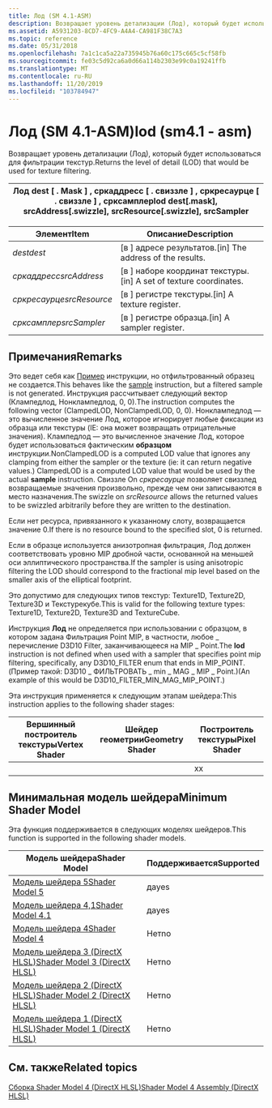 ```yaml
---
title: Лод (SM 4.1-ASM)
description: Возвращает уровень детализации (Лод), который будет использоваться для фильтрации текстур.
ms.assetid: A5931203-8CD7-4FC9-A4A4-CA981F38C7A3
ms.topic: reference
ms.date: 05/31/2018
ms.openlocfilehash: 7a1c1ca5a22a735945b76a60c175c665c5cf58fb
ms.sourcegitcommit: fe03c5d92ca6a0d66a114b2303e99c0a19241ffb
ms.translationtype: MT
ms.contentlocale: ru-RU
ms.lasthandoff: 11/20/2019
ms.locfileid: "103784947"
---
```

# <a name="lod-sm41---asm"></a><span data-ttu-id="25407-103">Лод (SM 4.1-ASM)</span><span class="sxs-lookup"><span data-stu-id="25407-103">lod (sm4.1 - asm)</span></span>

<span data-ttu-id="25407-104">Возвращает уровень детализации (Лод), который будет использоваться для фильтрации текстур.</span><span class="sxs-lookup"><span data-stu-id="25407-104">Returns the level of detail (LOD) that would be used for texture filtering.</span></span>



| <span data-ttu-id="25407-105">Лод dest \[ . Mask \] , сркаддресс \[ . свиззле \] , сркресаурце \[ . свиззле \] , срксамплер</span><span class="sxs-lookup"><span data-stu-id="25407-105">lod dest\[.mask\], srcAddress\[.swizzle\], srcResource\[.swizzle\], srcSampler</span></span> |
|--------------------------------------------------------------------------------|



 



| <span data-ttu-id="25407-106">Элемент</span><span class="sxs-lookup"><span data-stu-id="25407-106">Item</span></span>                                                                                                               | <span data-ttu-id="25407-107">Описание</span><span class="sxs-lookup"><span data-stu-id="25407-107">Description</span></span>                                     |
|--------------------------------------------------------------------------------------------------------------------|-------------------------------------------------|
| <span data-ttu-id="25407-108"><span id="dest"></span><span id="DEST"></span>*dest*</span><span class="sxs-lookup"><span data-stu-id="25407-108"><span id="dest"></span><span id="DEST"></span>*dest*</span></span><br/>                                                    | <span data-ttu-id="25407-109">\[в \] адресе результатов.</span><span class="sxs-lookup"><span data-stu-id="25407-109">\[in\] The address of the results.</span></span><br/>   |
| <span data-ttu-id="25407-110"><span id="srcAddress"></span><span id="srcaddress"></span><span id="SRCADDRESS"></span>*сркаддресс*</span><span class="sxs-lookup"><span data-stu-id="25407-110"><span id="srcAddress"></span><span id="srcaddress"></span><span id="SRCADDRESS"></span>*srcAddress*</span></span><br/>     | <span data-ttu-id="25407-111">\[в \] наборе координат текстуры.</span><span class="sxs-lookup"><span data-stu-id="25407-111">\[in\] A set of texture coordinates.</span></span><br/> |
| <span data-ttu-id="25407-112"><span id="srcResource"></span><span id="srcresource"></span><span id="SRCRESOURCE"></span>*сркресаурце*</span><span class="sxs-lookup"><span data-stu-id="25407-112"><span id="srcResource"></span><span id="srcresource"></span><span id="SRCRESOURCE"></span>*srcResource*</span></span><br/> | <span data-ttu-id="25407-113">\[в \] регистре текстуры.</span><span class="sxs-lookup"><span data-stu-id="25407-113">\[in\] A texture register.</span></span><br/>           |
| <span data-ttu-id="25407-114"><span id="srcSampler"></span><span id="srcsampler"></span><span id="SRCSAMPLER"></span>*срксамплер*</span><span class="sxs-lookup"><span data-stu-id="25407-114"><span id="srcSampler"></span><span id="srcsampler"></span><span id="SRCSAMPLER"></span>*srcSampler*</span></span><br/>     | <span data-ttu-id="25407-115">\[в \] регистре образца.</span><span class="sxs-lookup"><span data-stu-id="25407-115">\[in\] A sampler register.</span></span><br/>           |



 

## <a name="remarks"></a><span data-ttu-id="25407-116">Примечания</span><span class="sxs-lookup"><span data-stu-id="25407-116">Remarks</span></span>

<span data-ttu-id="25407-117">Это ведет себя как [Пример](sample--sm4---asm-.md) инструкции, но отфильтрованный образец не создается.</span><span class="sxs-lookup"><span data-stu-id="25407-117">This behaves like the [sample](sample--sm4---asm-.md) instruction, but a filtered sample is not generated.</span></span> <span data-ttu-id="25407-118">Инструкция рассчитывает следующий вектор (Клампедлод, Нонклампедлод, 0, 0).</span><span class="sxs-lookup"><span data-stu-id="25407-118">The instruction computes the following vector (ClampedLOD, NonClampedLOD, 0, 0).</span></span> <span data-ttu-id="25407-119">Нонклампедлод — это вычисленное значение Лод, которое игнорирует любые фиксации из образца или текстуры (IE: она может возвращать отрицательные значения). Клампедлод — это вычисленное значение Лод, которое будет использоваться фактическим **образцом** инструкции.</span><span class="sxs-lookup"><span data-stu-id="25407-119">NonClampedLOD is a computed LOD value that ignores any clamping from either the sampler or the texture (ie: it can return negative values.) ClampedLOD is a computed LOD value that would be used by the actual **sample** instruction.</span></span> <span data-ttu-id="25407-120">Свиззле On *сркресаурце* позволяет свиззлед возвращаемые значения произвольно, прежде чем они записываются в место назначения.</span><span class="sxs-lookup"><span data-stu-id="25407-120">The swizzle on *srcResource* allows the returned values to be swizzled arbitrarily before they are written to the destination.</span></span>

<span data-ttu-id="25407-121">Если нет ресурса, привязанного к указанному слоту, возвращается значение 0.</span><span class="sxs-lookup"><span data-stu-id="25407-121">If there is no resource bound to the specified slot, 0 is returned.</span></span>

<span data-ttu-id="25407-122">Если в образце используется анизотропная фильтрация, Лод должен соответствовать уровню MIP дробной части, основанной на меньшей оси эллиптического пространства.</span><span class="sxs-lookup"><span data-stu-id="25407-122">If the sampler is using anisotropic filtering the LOD should correspond to the fractional mip level based on the smaller axis of the elliptical footprint.</span></span>

<span data-ttu-id="25407-123">Это допустимо для следующих типов текстур: Texture1D, Texture2D, Texture3D и Текстурекубе.</span><span class="sxs-lookup"><span data-stu-id="25407-123">This is valid for the following texture types: Texture1D, Texture2D, Texture3D and TextureCube.</span></span>

<span data-ttu-id="25407-124">Инструкция **Лод** не определяется при использовании с образцом, в котором задана Фильтрация Point MIP, в частности, любое \_ перечисление D3D10 Filter, заканчивающееся на MIP \_ Point.</span><span class="sxs-lookup"><span data-stu-id="25407-124">The **lod** instruction is not defined when used with a sampler that specifies point mip filtering, specifically, any D3D10\_FILTER enum that ends in MIP\_POINT.</span></span> <span data-ttu-id="25407-125">(Пример такой: D3D10 \_ ФИЛЬТРОВАТЬ \_ min \_ MAG \_ MIP \_ Point.)</span><span class="sxs-lookup"><span data-stu-id="25407-125">(An example of this would be D3D10\_FILTER\_MIN\_MAG\_MIP\_POINT.)</span></span>

<span data-ttu-id="25407-126">Эта инструкция применяется к следующим этапам шейдера:</span><span class="sxs-lookup"><span data-stu-id="25407-126">This instruction applies to the following shader stages:</span></span>



| <span data-ttu-id="25407-127">Вершинный построитель текстуры</span><span class="sxs-lookup"><span data-stu-id="25407-127">Vertex Shader</span></span> | <span data-ttu-id="25407-128">Шейдер геометрии</span><span class="sxs-lookup"><span data-stu-id="25407-128">Geometry Shader</span></span> | <span data-ttu-id="25407-129">Построитель текстуры</span><span class="sxs-lookup"><span data-stu-id="25407-129">Pixel Shader</span></span> |
|---------------|-----------------|--------------|
|               |                 | <span data-ttu-id="25407-130">x</span><span class="sxs-lookup"><span data-stu-id="25407-130">x</span></span>            |



 

## <a name="minimum-shader-model"></a><span data-ttu-id="25407-131">Минимальная модель шейдера</span><span class="sxs-lookup"><span data-stu-id="25407-131">Minimum Shader Model</span></span>

<span data-ttu-id="25407-132">Эта функция поддерживается в следующих моделях шейдеров.</span><span class="sxs-lookup"><span data-stu-id="25407-132">This function is supported in the following shader models.</span></span>



| <span data-ttu-id="25407-133">Модель шейдера</span><span class="sxs-lookup"><span data-stu-id="25407-133">Shader Model</span></span>                                              | <span data-ttu-id="25407-134">Поддерживается</span><span class="sxs-lookup"><span data-stu-id="25407-134">Supported</span></span> |
|-----------------------------------------------------------|-----------|
| [<span data-ttu-id="25407-135">Модель шейдера 5</span><span class="sxs-lookup"><span data-stu-id="25407-135">Shader Model 5</span></span>](d3d11-graphics-reference-sm5.md)        | <span data-ttu-id="25407-136">да</span><span class="sxs-lookup"><span data-stu-id="25407-136">yes</span></span>       |
| [<span data-ttu-id="25407-137">Модель шейдера 4,1</span><span class="sxs-lookup"><span data-stu-id="25407-137">Shader Model 4.1</span></span>](dx-graphics-hlsl-sm4.md)              | <span data-ttu-id="25407-138">да</span><span class="sxs-lookup"><span data-stu-id="25407-138">yes</span></span>       |
| [<span data-ttu-id="25407-139">Модель шейдера 4</span><span class="sxs-lookup"><span data-stu-id="25407-139">Shader Model 4</span></span>](dx-graphics-hlsl-sm4.md)                | <span data-ttu-id="25407-140">Нет</span><span class="sxs-lookup"><span data-stu-id="25407-140">no</span></span>        |
| [<span data-ttu-id="25407-141">Модель шейдера 3 (DirectX HLSL)</span><span class="sxs-lookup"><span data-stu-id="25407-141">Shader Model 3 (DirectX HLSL)</span></span>](dx-graphics-hlsl-sm3.md) | <span data-ttu-id="25407-142">Нет</span><span class="sxs-lookup"><span data-stu-id="25407-142">no</span></span>        |
| [<span data-ttu-id="25407-143">Модель шейдера 2 (DirectX HLSL)</span><span class="sxs-lookup"><span data-stu-id="25407-143">Shader Model 2 (DirectX HLSL)</span></span>](dx-graphics-hlsl-sm2.md) | <span data-ttu-id="25407-144">Нет</span><span class="sxs-lookup"><span data-stu-id="25407-144">no</span></span>        |
| [<span data-ttu-id="25407-145">Модель шейдера 1 (DirectX HLSL)</span><span class="sxs-lookup"><span data-stu-id="25407-145">Shader Model 1 (DirectX HLSL)</span></span>](dx-graphics-hlsl-sm1.md) | <span data-ttu-id="25407-146">Нет</span><span class="sxs-lookup"><span data-stu-id="25407-146">no</span></span>        |



 

## <a name="related-topics"></a><span data-ttu-id="25407-147">См. также</span><span class="sxs-lookup"><span data-stu-id="25407-147">Related topics</span></span>

<dl> <dt>

[<span data-ttu-id="25407-148">Сборка Shader Model 4 (DirectX HLSL)</span><span class="sxs-lookup"><span data-stu-id="25407-148">Shader Model 4 Assembly (DirectX HLSL)</span></span>](dx-graphics-hlsl-sm4-asm.md)
</dt> </dl>

 

 





